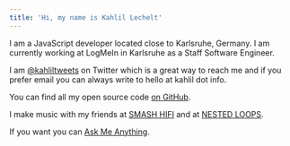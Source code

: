 ```yaml
---
title: 'Hi, my name is Kahlil Lechelt'
---
```


I am a JavaScript developer located close to Karlsruhe, Germany. I am currently working at LogMeIn in Karlsruhe as a Staff Software Engineer.

I am [@kahliltweets](https://mobile.twitter.com/kahliltweets) on Twitter which is a great way to reach me and if you prefer
email you can always write to hello at kahlil dot info.

You can find all my open source code [on GitHub](https://github.com/kahlil).

I make music with my friends at [SMASH HIFI](http://smashhifi.com) and at [NESTED LOOPS](https://nestedloops.github.io).

If you want you can [Ask Me Anything](https://github.com/kahlil/ama).
